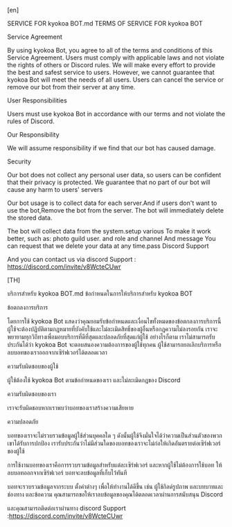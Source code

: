 [en]

SERVICE FOR kyokoa BOT.md TERMS OF SERVICE FOR kyokoa BOT

Service Agreement

By using kyokoa Bot, you agree to all of the terms and conditions of this Service Agreement. Users must comply with applicable laws and not violate the rights of others or Discord rules. We will make every effort to provide the best and safest service to users. However, we cannot guarantee that kyokoa Bot will meet the needs of all users. Users can cancel the service or remove our bot from their server at any time.

User Responsibilities

Users must use kyokoa Bot in accordance with our terms and not violate the rules of Discord.

Our Responsibility

We will assume responsibility if we find that our bot has caused damage.

Security

Our bot does not collect any personal user data, so users can be confident that their privacy is protected. We guarantee that no part of our bot will cause any harm to users' servers

Our bot usage is to collect data for each server.And if users don't want to use the bot,Remove the bot from the server. The bot will immediately delete the stored data.

The bot will collect data from the system.setup various To make it work better, such as: photo guild user. and role and channel And message You can request that we delete your data at any time.pass Discord Support 


And you can contact us via discord Support : https://discord.com/invite/v8WcteCUwr


[TH]

บริการสำหรับ kyokoa BOT.md ข้อกำหนดในการให้บริการสำหรับ kyokoa BOT

ข้อตกลงการบริการ

โดยการใช้ kyokoa Bot แสดงว่าคุณยอมรับข้อกำหนดและเงื่อนไขทั้งหมดของข้อตกลงการบริการนี้ ผู้ใช้จะต้องปฏิบัติตามกฎหมายที่บังคับใช้และไม่ละเมิดสิทธิ์ของผู้อื่นหรือกฎความไม่ลงรอยกัน เราจะพยายามทุกวิถีทางเพื่อมอบบริการที่ดีที่สุดและปลอดภัยที่สุดแก่ผู้ใช้ อย่างไรก็ตาม เราไม่สามารถรับประกันได้ว่า kyokoa Bot จะตอบสนองความต้องการของผู้ใช้ทุกคน ผู้ใช้สามารถยกเลิกบริการหรือลบบอทของเราออกจากเซิร์ฟเวอร์ได้ตลอดเวลา

ความรับผิดชอบของผู้ใช้

ผู้ใช้ต้องใช้ kyokoa Bot ตามข้อกำหนดของเรา และไม่ละเมิดกฎของ Discord

ความรับผิดชอบของเรา

เราจะรับผิดชอบหากเราพบว่าบอทของเราสร้างความเสียหาย

ความปลอดภัย

บอทของเราจะไม่รวบรวมข้อมูลผู้ใช้ส่วนบุคคลใด ๆ ดังนั้นผู้ใช้จึงมั่นใจได้ว่าความเป็นส่วนตัวของพวกเขาได้รับการปกป้อง เรารับประกันว่าไม่มีส่วนใดของบอทของเราจะไม่ก่อให้เกิดอันตรายต่อเซิร์ฟเวอร์ของผู้ใช้

การใช้งานบอทของเราคือการรวบรวมข้อมูลสำหรับแต่ละเซิร์ฟเวอร์ และหากผู้ใช้ไม่ต้องการใช้บอท ให้ลบบอทออกจากเซิร์ฟเวอร์ บอทจะลบข้อมูลที่เก็บไว้ทันที

บอทจะรวบรวมข้อมูลจากระบบ ตั้งค่าต่างๆ เพื่อให้ทำงานได้ดีขึ้น เช่น ผู้ใช้กิลด์รูปภาพ และบทบาทและช่องทาง และข้อความ คุณสามารถขอให้เราลบข้อมูลของคุณได้ตลอดเวลาผ่านการสนับสนุน Discord 


และคุณสามารถติดต่อเราผ่านทาง discord Support :https://discord.com/invite/v8WcteCUwr
